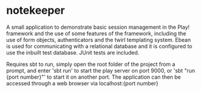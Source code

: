 # notekeeper
A small application to demonstrate basic session management in the Play! framework and the use of some features of the framework, including the use of form objects, authenticators and the twirl templating system. Ebean is used for communicating with a relational database and it is configured to use the inbuilt test database. JUnit tests are included.

Requires sbt to run, simply open the root folder of the project from a prompt, and enter 'sbt run' to start the play server on port 9000, or 'sbt "run {port number}"' to start it on another port. The application can then be accessed through a web browser via localhost:{port number}
